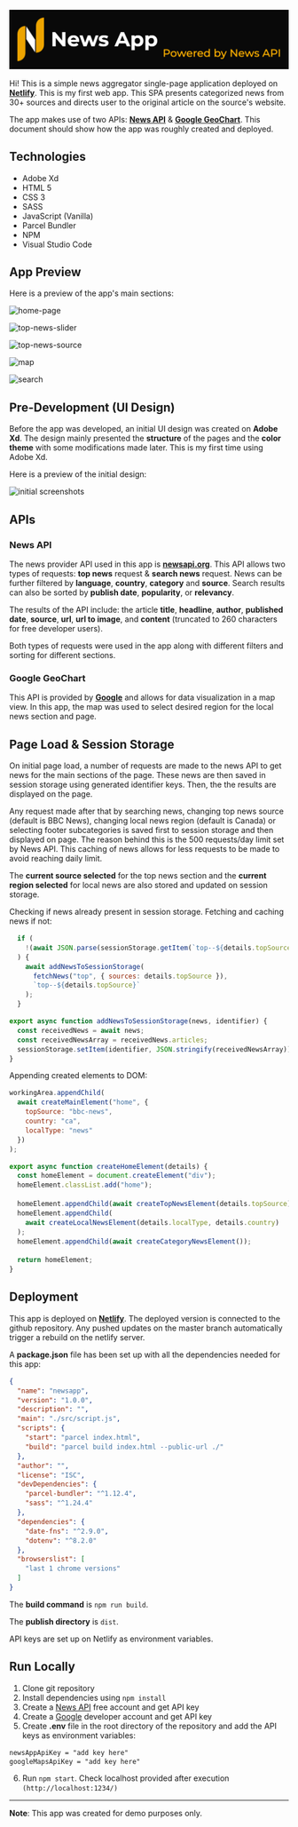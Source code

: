 [![homepage][1]][2]

[1]: ./assets/readme-images/full-logo.png
[2]: https://newsapp-as.netlify.com/

Hi! This is a simple news aggregator single-page application deployed on [**Netlify**](https://newsapp-as.netlify.com/). This is my first web app. This SPA presents categorized news from 30+ sources and directs user to the original article on the source's website. 

The app makes use of two APIs: [**News API**](https://newsapi.org/) & [**Google GeoChart**](https://developers.google.com/chart/interactive/docs/gallery/geochart). This document should show how the app was roughly created and deployed.

## Technologies
* Adobe Xd
* HTML 5
* CSS 3
* SASS
* JavaScript (Vanilla)
* Parcel Bundler
* NPM
* Visual Studio Code

## App Preview

Here is a preview of the app's main sections:

![home-page](./assets/readme-images/home-page.gif)

![top-news-slider](./assets/readme-images/top-news-slider.gif)

![top-news-source](./assets/readme-images/top-news-source.gif)

![map](./assets/readme-images/map.gif)

![search](./assets/readme-images/search.gif)


## Pre-Development (UI Design)

Before the app was developed, an initial UI design was created on **Adobe Xd**. The design mainly presented the **structure** of the pages and the **color theme** with some modifications made later. This is my first time using Adobe Xd. 

Here is a preview of the initial design: 

![initial screenshots](assets/readme-images/screenshots-dark-yellow.png)

## APIs

### News API

The news provider API used in this app is [**newsapi.org**](https://newsapi.org/). This API allows two types of requests: **top news** request & **search news** request. News can be further filtered by **language**, **country**, **category** and **source**. Search results can also be sorted by **publish date**, **popularity**, or **relevancy**. 

The results of the API include: the article **title**, **headline**, **author**, **published date**, **source**, **url**, **url to image**, and **content** (truncated to 260 characters for free developer users).

Both types of requests were used in the app along with different filters and sorting for different sections. 

### Google GeoChart

This API is provided by [**Google**](https://developers.google.com/) and allows for data visualization in a map view. In this app, the map was used to select desired region for the local news section and page. 

## Page Load & Session Storage

On initial page load, a number of requests are made to the news API to get news for the main sections of the page. These news are then saved in session storage using generated identifier keys. Then, the the results are displayed on the page.

Any request made after that by searching news, changing top news source (default is BBC News), changing local news region (default is Canada) or selecting footer subcategories is saved first to session storage and then displayed on page. The reason behind this is the 500 requests/day limit set by News API. This caching of news allows for less requests to be made to avoid reaching daily limit. 

The **current source selected** for the top news section and the **current region selected** for local news are also stored and updated on session storage. 

Checking if news already present in session storage. Fetching and caching news if not:

```javascript
  if (
    !(await JSON.parse(sessionStorage.getItem(`top--${details.topSource}`)))
  ) {
    await addNewsToSessionStorage(
      fetchNews("top", { sources: details.topSource }),
      `top--${details.topSource}`
    );
  }
```

```javascript
export async function addNewsToSessionStorage(news, identifier) {
  const receivedNews = await news;
  const receivedNewsArray = receivedNews.articles;
  sessionStorage.setItem(identifier, JSON.stringify(receivedNewsArray));
}
```

Appending created elements to DOM:

```javascript
workingArea.appendChild(
  await createMainElement("home", {
    topSource: "bbc-news",
    country: "ca",
    localType: "news"
  })
);
```

```javascript
export async function createHomeElement(details) {
  const homeElement = document.createElement("div");
  homeElement.classList.add("home");

  homeElement.appendChild(await createTopNewsElement(details.topSource));
  homeElement.appendChild(
    await createLocalNewsElement(details.localType, details.country)
  );
  homeElement.appendChild(await createCategoryNewsElement());

  return homeElement;
}
```

## Deployment 

This app is deployed on [**Netlify**](https://newsapp-as.netlify.com/). The deployed version is connected to the github repository. Any pushed updates on the master branch automatically trigger a rebuild on the netlify server. 

A **package.json** file has been set up with all the dependencies needed for this app:

``` json
{
  "name": "newsapp",
  "version": "1.0.0",
  "description": "",
  "main": "./src/script.js",
  "scripts": {
    "start": "parcel index.html",
    "build": "parcel build index.html --public-url ./"
  },
  "author": "",
  "license": "ISC",
  "devDependencies": {
    "parcel-bundler": "^1.12.4",
    "sass": "^1.24.4"
  },
  "dependencies": {
    "date-fns": "^2.9.0",
    "dotenv": "^8.2.0"
  },
  "browserslist": [
    "last 1 chrome versions"
  ]
}
```

The **build command** is ```npm run build```.

The **publish directory** is ```dist```.

API keys are set up on Netlify as environment variables.

## Run Locally

1. Clone git repository
2. Install dependencies using ```npm install```
3. Create a [News API](https://newsapi.org/) free account and get API key
4. Create a [Google](https://developers.google.com/) developer account and get API key
5. Create **.env** file in the root directory of the repository and add the API keys as environment variables:
   
```
newsAppApiKey = "add key here"
googleMapsApiKey = "add key here"
```

6. Run ```npm start```. Check localhost provided after execution ```(http://localhost:1234/)```

----
**Note**: This app was created for demo purposes only.
